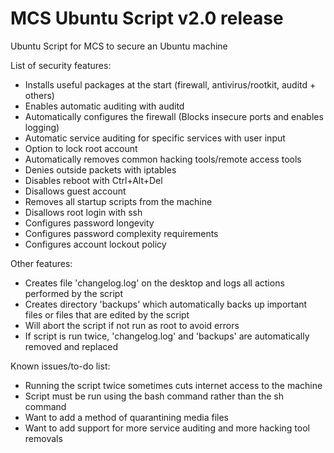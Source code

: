 # MCS Ubuntu Script v2.0 release
Ubuntu Script for MCS to secure an Ubuntu machine

List of security features:
- Installs useful packages at the start (firewall, antivirus/rootkit, auditd + others)
- Enables automatic auditing with auditd
- Automatically configures the firewall (Blocks insecure ports and enables logging)
- Automatic service auditing for specific services with user input
- Option to lock root account
- Automatically removes common hacking tools/remote access tools
- Denies outside packets with iptables
- Disables reboot with Ctrl+Alt+Del
- Disallows guest account
- Removes all startup scripts from the machine
- Disallows root login with ssh
- Configures password longevity
- Configures password complexity requirements
- Configures account lockout policy

Other features:
- Creates file 'changelog.log' on the desktop and logs all actions performed by the script
- Creates directory 'backups' which automatically backs up important files or files that are edited by the script
- Will abort the script if not run as root to avoid errors
- If script is run twice, 'changelog.log' and 'backups' are automatically removed and replaced

Known issues/to-do list:
- Running the script twice sometimes cuts internet access to the machine
- Script must be run using the bash command rather than the sh command
- Want to add a method of quarantining media files
- Want to add support for more service auditing and more hacking tool removals
